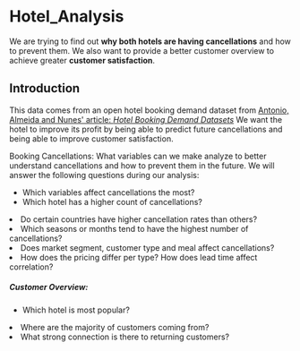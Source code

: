 # Hotel_Analysis
We are trying to find out **why both hotels are having cancellations** and how to prevent them. We also want to provide a better customer overview to achieve greater **customer satisfaction**.

## Introduction

This data comes from an open hotel booking demand dataset from [Antonio, Almeida and Nunes' article: _Hotel Booking Demand Datasets_](https://www.sciencedirect.com/science/article/pii/S2352340918315191#f0010)
We want the hotel to improve its profit by being able to predict future cancellations and being able to improve customer satisfaction.

Booking Cancellations: What variables can we make analyze to better understand cancellations and how to prevent them in the future.
We will answer the following questions during our analysis:
* Which variables affect cancellations the most?
* Which hotel has a higher count of cancellations? </ul>
* Do certain countries have higher cancellation rates than others?</ul>
* Which seasons or months tend to have the highest number of cancellations?</ul>
* Does market segment, customer type and meal affect cancellations? </ul>
* How does the pricing differ per type? How does lead time affect correlation?</ul>

##### Customer Overview: 
* Which hotel is most popular?</ul>
* Where are the majority of customers coming from?</ul>
* What strong connection is there to returning customers?</ul>



